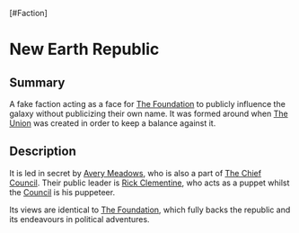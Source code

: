 [#Faction]

# New Earth Republic

## Summary

A fake faction acting as a face for [The Foundation](The%20Foundation.md) to publicly influence the galaxy without publicizing their own name. It was formed around when [The Union](The%20Union.md) was created in order to keep a balance against it. 

## Description

It is led in secret by [Avery Meadows](../Influential%20Persons/Avery%20Meadows.md), who is also a part of [The Chief Council](../Influential%20Persons/The%20Chief%20Council.md). Their public leader is [Rick Clementine](../Influential%20Persons/Rick%20Clementine.md), who acts as a puppet whilst the [Council](../Influential%20Persons/The%20Chief%20Council.md) is his puppeteer.

Its views are identical to [The Foundation](The%20Foundation.md), which fully backs the republic and its endeavours in political adventures.